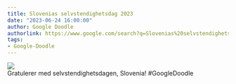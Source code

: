 ```yaml
---
title: Slovenias selvstendighetsdag 2023
date: "2023-06-24 16:00:00"
author: Google Doodle
authorlink: https://www.google.com/search?q=Slovenias%20selvstendighetsdag
tags:
- Google-Doodle
---
```

<img src="https://www.google.com/logos/doodles/2023/slovenia-statehood-day-2023-6753651837109894-law.gif" referrerpolicy="no-referrer"><br>Gratulerer med selvstendighetsdagen, Slovenia! #GoogleDoodle